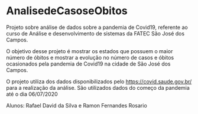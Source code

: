 # AnalisedeCasoseObitos
Projeto sobre análise de dados sobre a pandemia de Covid19, referente ao curso de Análise e desenvolvimento de sistemas da FATEC São José dos Campos.

O objetivo desse projeto é mostrar os estados que possuem o maior número de óbitos e mostrar a evolução no número de casos e óbitos ocasionados pela pandemia de Covid19 na cidade de São José dos Campos.

O projeto utiliza dos dados disponibilizados pelo https://covid.saude.gov.br/ para a realização da análise.
São utilizados dados do começo da pandemia até o dia 06/07/2020

Alunos: Rafael David da Silva e Ramon Fernandes Rosario

